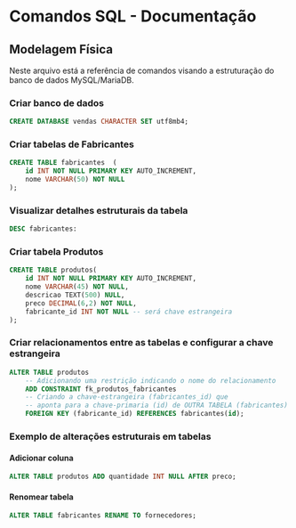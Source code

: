 # Comandos SQL - Documentação

## Modelagem Física

Neste arquivo está a referência de comandos visando a estruturação do banco de dados MySQL/MariaDB.

### Criar banco de dados

```sql
CREATE DATABASE vendas CHARACTER SET utf8mb4;
```

### Criar tabelas de Fabricantes

```sql
CREATE TABLE fabricantes  (
    id INT NOT NULL PRIMARY KEY AUTO_INCREMENT,
    nome VARCHAR(50) NOT NULL
);
```

### Visualizar detalhes estruturais da tabela

```sql
DESC fabricantes:
```

### Criar tabela Produtos

```sql
CREATE TABLE produtos(
    id INT NOT NULL PRIMARY KEY AUTO_INCREMENT,
    nome VARCHAR(45) NOT NULL,
    descricao TEXT(500) NULL,
    preco DECIMAL(6,2) NOT NULL,
    fabricante_id INT NOT NULL -- será chave estrangeira
);
```

### Criar relacionamentos entre as tabelas e configurar a chave estrangeira

```sql
ALTER TABLE produtos
    -- Adicionando uma restrição indicando o nome do relacionamento
    ADD CONSTRAINT fk_produtos_fabricantes
    -- Criando a chave-estrangeira (fabricantes_id) que 
    -- aponta para a chave-primaria (id) de OUTRA TABELA (fabricantes)
    FOREIGN KEY (fabricante_id) REFERENCES fabricantes(id);

```

### Exemplo de alterações estruturais em tabelas

#### Adicionar coluna

```sql
ALTER TABLE produtos ADD quantidade INT NULL AFTER preco;
```

#### Renomear tabela

```sql
ALTER TABLE fabricantes RENAME TO fornecedores;
```